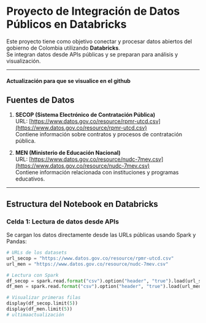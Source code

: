 # Proyecto de Integración de Datos Públicos en Databricks

Este proyecto tiene como objetivo conectar y procesar datos abiertos del gobierno de Colombia utilizando **Databricks**.  
Se integran datos desde APIs públicas y se preparan para análisis y visualización.

---
####  Actualización para que se visualice en el github
## Fuentes de Datos

1. **SECOP (Sistema Electrónico de Contratación Pública)**  
   URL: [https://www.datos.gov.co/resource/rpmr-utcd.csv](https://www.datos.gov.co/resource/rpmr-utcd.csv)  
   Contiene información sobre contratos y procesos de contratación pública.

2. **MEN (Ministerio de Educación Nacional)**  
   URL: [https://www.datos.gov.co/resource/nudc-7mev.csv](https://www.datos.gov.co/resource/nudc-7mev.csv)  
   Contiene información relacionada con instituciones y programas educativos.

---

## Estructura del Notebook en Databricks

### **Celda 1: Lectura de datos desde APIs**
Se cargan los datos directamente desde las URLs públicas usando Spark y Pandas:

```python
# URLs de los datasets
url_secop = "https://www.datos.gov.co/resource/rpmr-utcd.csv"
url_men = "https://www.datos.gov.co/resource/nudc-7mev.csv"

# Lectura con Spark
df_secop = spark.read.format("csv").option("header", "true").load(url_secop)
df_men = spark.read.format("csv").option("header", "true").load(url_men)

# Visualizar primeras filas
display(df_secop.limit(5))
display(df_men.limit(5))
# ultimaactualización
